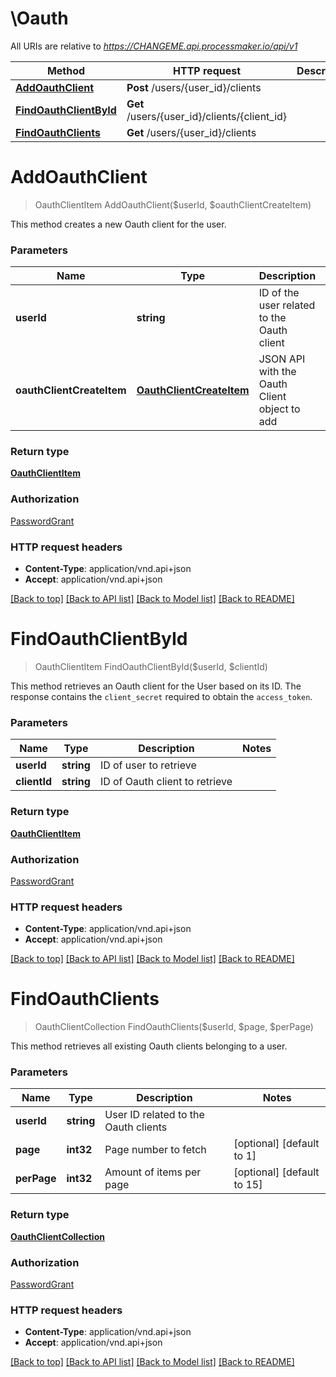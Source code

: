 # \Oauth

All URIs are relative to *https://CHANGEME.api.processmaker.io/api/v1*

Method | HTTP request | Description
------------- | ------------- | -------------
[**AddOauthClient**](Oauth.md#AddOauthClient) | **Post** /users/{user_id}/clients | 
[**FindOauthClientById**](Oauth.md#FindOauthClientById) | **Get** /users/{user_id}/clients/{client_id} | 
[**FindOauthClients**](Oauth.md#FindOauthClients) | **Get** /users/{user_id}/clients | 


# **AddOauthClient**
> OauthClientItem AddOauthClient($userId, $oauthClientCreateItem)



This method creates a new Oauth client for the user.


### Parameters

Name | Type | Description  | Notes
------------- | ------------- | ------------- | -------------
 **userId** | **string**| ID of the user related to the Oauth client | 
 **oauthClientCreateItem** | [**OauthClientCreateItem**](OauthClientCreateItem.md)| JSON API with the Oauth Client object to add | 

### Return type

[**OauthClientItem**](OauthClientItem.md)

### Authorization

[PasswordGrant](../README.md#PasswordGrant)

### HTTP request headers

 - **Content-Type**: application/vnd.api+json
 - **Accept**: application/vnd.api+json

[[Back to top]](#) [[Back to API list]](../README.md#documentation-for-api-endpoints) [[Back to Model list]](../README.md#documentation-for-models) [[Back to README]](../README.md)

# **FindOauthClientById**
> OauthClientItem FindOauthClientById($userId, $clientId)



This method retrieves an Oauth client for the User based on its ID.  The response contains the `client_secret` required to obtain the `access_token`.


### Parameters

Name | Type | Description  | Notes
------------- | ------------- | ------------- | -------------
 **userId** | **string**| ID of user to retrieve | 
 **clientId** | **string**| ID of Oauth client to retrieve | 

### Return type

[**OauthClientItem**](OauthClientItem.md)

### Authorization

[PasswordGrant](../README.md#PasswordGrant)

### HTTP request headers

 - **Content-Type**: application/vnd.api+json
 - **Accept**: application/vnd.api+json

[[Back to top]](#) [[Back to API list]](../README.md#documentation-for-api-endpoints) [[Back to Model list]](../README.md#documentation-for-models) [[Back to README]](../README.md)

# **FindOauthClients**
> OauthClientCollection FindOauthClients($userId, $page, $perPage)



This method retrieves all existing Oauth clients belonging to a user.


### Parameters

Name | Type | Description  | Notes
------------- | ------------- | ------------- | -------------
 **userId** | **string**| User ID related to the Oauth clients | 
 **page** | **int32**| Page number to fetch | [optional] [default to 1]
 **perPage** | **int32**| Amount of items per page | [optional] [default to 15]

### Return type

[**OauthClientCollection**](OauthClientCollection.md)

### Authorization

[PasswordGrant](../README.md#PasswordGrant)

### HTTP request headers

 - **Content-Type**: application/vnd.api+json
 - **Accept**: application/vnd.api+json

[[Back to top]](#) [[Back to API list]](../README.md#documentation-for-api-endpoints) [[Back to Model list]](../README.md#documentation-for-models) [[Back to README]](../README.md)

